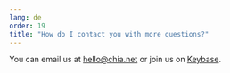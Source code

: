```yaml
---
lang: de
order: 19
title: "How do I contact you with more questions?"
---
```


You can email us at [hello@chia.net](mailto:hello@chia.net) or join us on [Keybase](https://keybase.io/team/chia_network.public).
